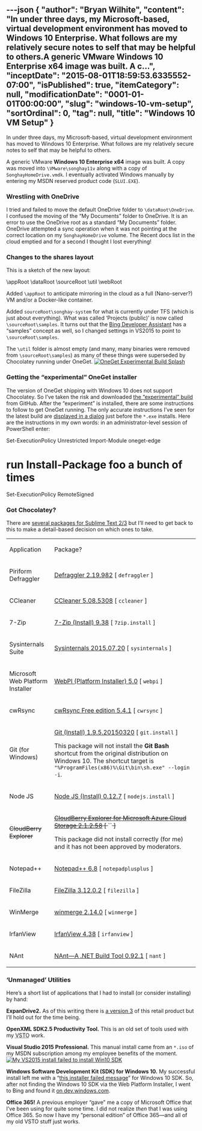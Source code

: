 ---json
{
  "author": "Bryan Wilhite",
  "content": "In under three days, my Microsoft-based, virtual development environment has moved to Windows 10 Enterprise. What follows are my relatively secure notes to self that may be helpful to others.A generic VMware Windows 10 Enterprise x64 image was built. A c...",
  "inceptDate": "2015-08-01T18:59:53.6335552-07:00",
  "isPublished": true,
  "itemCategory": null,
  "modificationDate": "0001-01-01T00:00:00",
  "slug": "windows-10-vm-setup",
  "sortOrdinal": 0,
  "tag": null,
  "title": "Windows 10 VM Setup"
}
---

In under three days, my Microsoft-based, virtual development environment has moved to Windows 10 Enterprise. What follows are my relatively secure notes to self that may be helpful to others.

A generic VMware **Windows 10 Enterprise x64** image was built. A copy was moved into `\VMware\songhay11v` along with a copy of `SonghayHomeDrive.vmdk`. I eventually activated Windows manually by entering my MSDN reserved product code (`SLUI.EXE`).

### Wrestling with OneDrive

I tried and failed to move the default OneDrive folder to `\dataRoot\OneDrive`. I confused the moving of the “My Documents” folder to OneDrive. It is an error to use the OneDrive root as a standard “My Documents” folder. OneDrive attempted a sync operation when it was not pointing at the correct location on my `SonghayHomeDrive` volume. The Recent docs list in the cloud emptied and for a second I thought I lost everything!

### Changes to the shares layout

This is a sketch of the new layout:


\appRoot
\dataRoot
\sourceRoot
\util
\webRoot
    

Added `\appRoot` to anticipate mirroring in the cloud as a full (Nano-server?) VM and/or a Docker-like container.

Added `sourceRoot\songhay-system` for what is currently under TFS (which is just about everything). What was called ‘Projects (public)’ is now called `\sourceRoot\samples`. It turns out that the [Bing Developer Assistant](https://channel9.msdn.com/Shows/Visual-Studio-Toolbox/Bing-Developer-Assistant) has a “samples” concept as well, so I changed settings in VS2015 to point to `\sourceRoot\samples`.

The `\util` folder is almost empty (and many, many binaries were removed from `\sourceRoot\samples`) as many of these things were superseded by Chocolatey running under OneGet.
[<img alt="OneGet Experimental Build Splash" src="https://farm1.staticflickr.com/541/20155687415_1d9c8dcdba_m_d.jpg">](https://www.flickr.com/photos/wilhite/20155687415/in/dateposted-public/ "OneGet Experimental Build Splash")

### Getting the “experimental” OneGet installer

The version of OneGet shipping with Windows 10 does not support Chocolatey. So I’ve taken the risk and downloaded [the “experimental” build](https://github.com/OneGet/oneget) from GitHub. After the “experiment” is installed, there are some instructions to follow to get OneGet running. The only accurate instructions I’ve seen for the latest build are [displayed in a dialog](https://www.flickr.com/photos/wilhite/20155687415/in/dateposted-public/) just before the `*.exe` installs. Here are the instructions in my own words: in an administrator-level session of PowerShell enter:


Set-ExecutionPolicy Unrestricted
Import-Module oneget-edge
# run Install-Package foo a bunch of times
Set-ExecutionPolicy RemoteSigned
    

### Got Chocolatey?

There are [several packages for Sublime Text 2/3](https://chocolatey.org/packages?q=sublime) but I’ll need to get back to this to make a detail-based decision on which ones to take.
<table class="WordWalkingStickTable"><tr><td>

Application
</td><td>

Package?
</td></tr><tr><td>

Piriform Defraggler
</td><td>

[Defraggler 2.19.982](https://chocolatey.org/packages/defraggler) [ `defraggler` ] 
</td></tr><tr><td>

CCleaner
</td><td>

[CCleaner 5.08.5308](https://chocolatey.org/packages/ccleaner) [ `ccleaner` ] 
</td></tr><tr><td>

7-Zip
</td><td>

[7-Zip (Install) 9.38](https://chocolatey.org/packages/7zip.install) [ `7zip.install` ] 
</td></tr><tr><td>

Sysinternals Suite
</td><td>

[Sysinternals 2015.07.20](https://chocolatey.org/packages/sysinternals) [ `sysinternals` ] 
</td></tr><tr><td>

Microsoft Web Platform Installer
</td><td>

[WebPI (Platform Installer) 5.0](https://chocolatey.org/packages/webpi) [ `webpi` ] 
</td></tr><tr><td>

cwRsync
</td><td>

[cwRsync Free edition 5.4.1](https://chocolatey.org/packages/cwrsync) [ `cwrsync` ] 
</td></tr><tr><td>

Git (for Windows)
</td><td>

[Git (Install) 1.9.5.20150320](https://chocolatey.org/packages/git.install) [ `git.install` ] 

This package will not install the **Git Bash** shortcut from the original distribution on Windows 10. The shortcut target is `"%ProgramFiles(x86)%\Git\bin\sh.exe" --login -i`.
</td></tr><tr><td>

Node JS
</td><td>

[Node JS (Install) 0.12.7](https://chocolatey.org/packages/nodejs.install) [ `nodejs.install` ] 
</td></tr><tr><td>

<span style="text-decoration:line-through;">CloudBerry Explorer</span>
</td><td>

[<span style="text-decoration:line-through;">CloudBerry Explorer for Microsoft Azure Cloud Storage 2.1.2.58</span>](https://chocolatey.org/packages/CloudBerryExplorer.AzureStorage)<span style="text-decoration:line-through;"> [ </span>``<span style="text-decoration:line-through;"> ]</span>

This package did not install correctly (for me) and it has not been approved by moderators.
</td></tr><tr><td>

Notepad++
</td><td>

[Notepad++ 6.8](https://chocolatey.org/packages/notepadplusplus) [ `notepadplusplus` ] 
</td></tr><tr><td>

FileZilla
</td><td>

[FileZilla 3.12.0.2](https://chocolatey.org/packages/filezilla) [ `filezilla` ] 
</td></tr><tr><td>

WinMerge
</td><td>

[winmerge 2.14.0](https://chocolatey.org/packages/winmerge) [ `winmerge` ] 
</td></tr><tr><td>

IrfanView
</td><td>

[IrfanView 4.38](https://chocolatey.org/packages/irfanview) [ `irfanview` ] 
</td></tr><tr><td>

NAnt
</td><td>

[NAnt—A .NET Build Tool 0.92.1](https://chocolatey.org/packages/NAnt) [ `nant` ] 
</td></tr></table>

### ‘Unmanaged’ Utilities

Here’s a short list of applications that I had to install (or consider installing) by hand:

**ExpanDrive2.** As of this writing there is [a version 3](http://www.expandrive.com/) of this retail product but I’ll hold out for the time being. 

**OpenXML SDK2.5 Productivity Tool.** This is an old set of tools used with my <acronym title="Visual Studio Tools for the Microsoft Office System">VSTO</acronym> work. 

**Visual Studio 2015 Professional.** This manual install came from an `*.iso` of my MSDN subscription among my employee benefits of the moment. 
[<img alt="My VS2015 install failed to install Win10 SDK" src="https://farm1.staticflickr.com/462/20147602842_82db9429ef_z_d.jpg">](https://www.flickr.com/photos/wilhite/20147602842/in/dateposted-public/ "My VS2015 install failed to install Win10 SDK")

**Windows Software Development Kit (SDK) for Windows 10.** My successful install left me with a “[this installer failed message](https://www.flickr.com/photos/wilhite/20147602842/in/dateposted-public/)” for Windows 10 SDK. So, after not finding the Windows 10 SDK via the Web Platform Installer, I went to Bing and found it [on dev.windows.com](https://dev.windows.com/en-US/downloads/windows-10-sdk). 

**Office 365!** A previous employer “gave” me a copy of Microsoft Office that I’ve been using for quite some time. I did not realize *then* that I was using Office 365. So now I have my “personal edition” of Office 365—and all of my old VSTO stuff just works.

